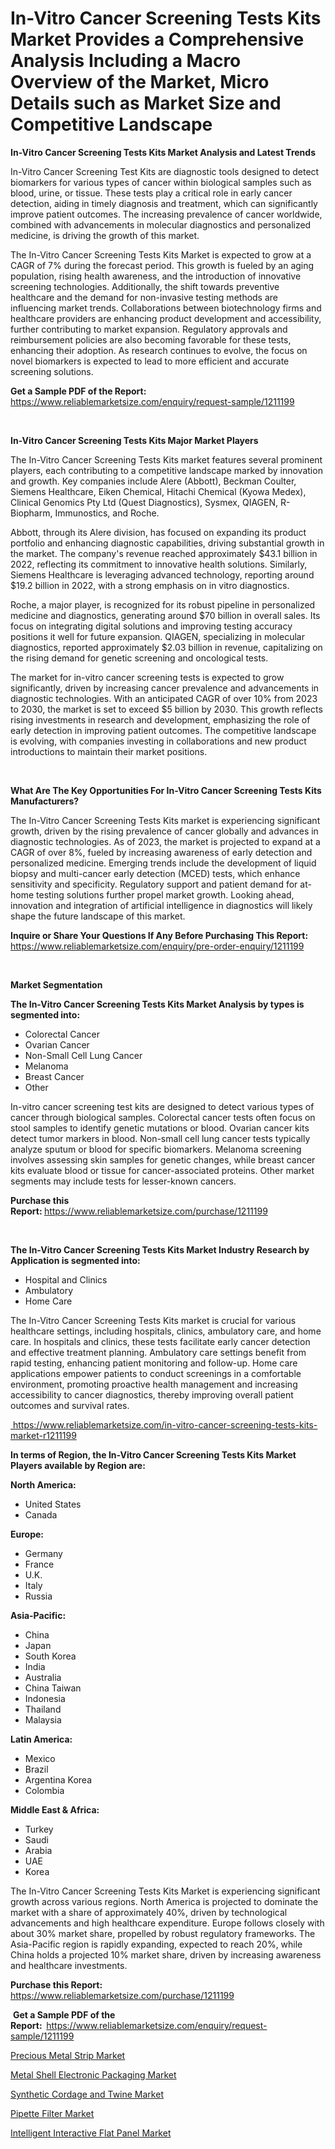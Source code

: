 <p><h1>In-Vitro Cancer Screening Tests Kits Market Provides a Comprehensive Analysis Including a Macro Overview of the Market, Micro Details such as Market Size and Competitive Landscape</h1></p><p><strong>In-Vitro Cancer Screening Tests Kits Market Analysis and Latest Trends</strong></p>
<p><p>In-Vitro Cancer Screening Test Kits are diagnostic tools designed to detect biomarkers for various types of cancer within biological samples such as blood, urine, or tissue. These tests play a critical role in early cancer detection, aiding in timely diagnosis and treatment, which can significantly improve patient outcomes. The increasing prevalence of cancer worldwide, combined with advancements in molecular diagnostics and personalized medicine, is driving the growth of this market.</p><p>The In-Vitro Cancer Screening Tests Kits Market is expected to grow at a CAGR of 7% during the forecast period. This growth is fueled by an aging population, rising health awareness, and the introduction of innovative screening technologies. Additionally, the shift towards preventive healthcare and the demand for non-invasive testing methods are influencing market trends. Collaborations between biotechnology firms and healthcare providers are enhancing product development and accessibility, further contributing to market expansion. Regulatory approvals and reimbursement policies are also becoming favorable for these tests, enhancing their adoption. As research continues to evolve, the focus on novel biomarkers is expected to lead to more efficient and accurate screening solutions.</p></p>
<p><strong>Get a Sample PDF of the Report:&nbsp;</strong> <a href="https://www.reliablemarketsize.com/enquiry/request-sample/1211199?utm_campaign=1261&utm_medium=2&utm_source=Github&utm_content=ia&utm_term=12102024&utm_id=in-vitro-cancer-screening-tests-kits">https://www.reliablemarketsize.com/enquiry/request-sample/1211199</a></p>
<p>&nbsp;</p>
<p><strong>In-Vitro Cancer Screening Tests Kits Major Market Players</strong></p>
<p><p>The In-Vitro Cancer Screening Tests Kits market features several prominent players, each contributing to a competitive landscape marked by innovation and growth. Key companies include Alere (Abbott), Beckman Coulter, Siemens Healthcare, Eiken Chemical, Hitachi Chemical (Kyowa Medex), Clinical Genomics Pty Ltd (Quest Diagnostics), Sysmex, QIAGEN, R-Biopharm, Immunostics, and Roche.</p><p>Abbott, through its Alere division, has focused on expanding its product portfolio and enhancing diagnostic capabilities, driving substantial growth in the market. The company's revenue reached approximately $43.1 billion in 2022, reflecting its commitment to innovative health solutions. Similarly, Siemens Healthcare is leveraging advanced technology, reporting around $19.2 billion in 2022, with a strong emphasis on in vitro diagnostics.</p><p>Roche, a major player, is recognized for its robust pipeline in personalized medicine and diagnostics, generating around $70 billion in overall sales. Its focus on integrating digital solutions and improving testing accuracy positions it well for future expansion. QIAGEN, specializing in molecular diagnostics, reported approximately $2.03 billion in revenue, capitalizing on the rising demand for genetic screening and oncological tests.</p><p>The market for in-vitro cancer screening tests is expected to grow significantly, driven by increasing cancer prevalence and advancements in diagnostic technologies. With an anticipated CAGR of over 10% from 2023 to 2030, the market is set to exceed $5 billion by 2030. This growth reflects rising investments in research and development, emphasizing the role of early detection in improving patient outcomes. The competitive landscape is evolving, with companies investing in collaborations and new product introductions to maintain their market positions.</p></p>
<p>&nbsp;</p>
<p><strong>What Are The Key Opportunities For In-Vitro Cancer Screening Tests Kits Manufacturers?</strong></p>
<p><p>The In-Vitro Cancer Screening Tests Kits market is experiencing significant growth, driven by the rising prevalence of cancer globally and advances in diagnostic technologies. As of 2023, the market is projected to expand at a CAGR of over 8%, fueled by increasing awareness of early detection and personalized medicine. Emerging trends include the development of liquid biopsy and multi-cancer early detection (MCED) tests, which enhance sensitivity and specificity. Regulatory support and patient demand for at-home testing solutions further propel market growth. Looking ahead, innovation and integration of artificial intelligence in diagnostics will likely shape the future landscape of this market.</p></p>
<p><strong>Inquire or Share Your Questions If Any Before Purchasing This Report:</strong> <a href="https://www.reliablemarketsize.com/enquiry/pre-order-enquiry/1211199?utm_campaign=1261&utm_medium=2&utm_source=Github&utm_content=ia&utm_term=12102024&utm_id=in-vitro-cancer-screening-tests-kits">https://www.reliablemarketsize.com/enquiry/pre-order-enquiry/1211199</a></p>
<p>&nbsp;</p>
<p><strong>Market Segmentation</strong></p>
<p><strong>The In-Vitro Cancer Screening Tests Kits Market Analysis by types is segmented into:</strong></p>
<p><ul><li>Colorectal Cancer</li><li>Ovarian Cancer</li><li>Non-Small Cell Lung Cancer</li><li>Melanoma</li><li>Breast Cancer</li><li>Other</li></ul></p>
<p><p>In-vitro cancer screening test kits are designed to detect various types of cancer through biological samples. Colorectal cancer tests often focus on stool samples to identify genetic mutations or blood. Ovarian cancer kits detect tumor markers in blood. Non-small cell lung cancer tests typically analyze sputum or blood for specific biomarkers. Melanoma screening involves assessing skin samples for genetic changes, while breast cancer kits evaluate blood or tissue for cancer-associated proteins. Other market segments may include tests for lesser-known cancers.</p></p>
<p><strong>Purchase this Report:&nbsp;</strong><a href="https://www.reliablemarketsize.com/purchase/1211199?utm_campaign=1261&utm_medium=2&utm_source=Github&utm_content=ia&utm_term=12102024&utm_id=in-vitro-cancer-screening-tests-kits">https://www.reliablemarketsize.com/purchase/1211199</a></p>
<p>&nbsp;</p>
<p><strong>The In-Vitro Cancer Screening Tests Kits Market Industry Research by Application is segmented into:</strong></p>
<p><ul><li>Hospital and Clinics</li><li>Ambulatory</li><li>Home Care</li></ul></p>
<p><p>The In-Vitro Cancer Screening Tests Kits market is crucial for various healthcare settings, including hospitals, clinics, ambulatory care, and home care. In hospitals and clinics, these tests facilitate early cancer detection and effective treatment planning. Ambulatory care settings benefit from rapid testing, enhancing patient monitoring and follow-up. Home care applications empower patients to conduct screenings in a comfortable environment, promoting proactive health management and increasing accessibility to cancer diagnostics, thereby improving overall patient outcomes and survival rates.</p></p>
<p><a href="https://www.reliablemarketsize.com/in-vitro-cancer-screening-tests-kits-market-r1211199?utm_campaign=1261&utm_medium=2&utm_source=Github&utm_content=ia&utm_term=12102024&utm_id=in-vitro-cancer-screening-tests-kits">&nbsp;https://www.reliablemarketsize.com/in-vitro-cancer-screening-tests-kits-market-r1211199</a></p>
<p><strong>In terms of Region, the In-Vitro Cancer Screening Tests Kits Market Players available by Region are:</strong></p>
<p>
    <p> <strong> North America: </strong>
        <ul>
            <li>United States</li>
            <li>Canada</li>
        </ul>
        </p> 
    <p> <strong> Europe: </strong>
        <ul>
            <li>Germany</li>
            <li>France</li>
            <li>U.K.</li>
            <li>Italy</li>
            <li>Russia</li>
        </ul>
        </p> 
    <p> <strong> Asia-Pacific: </strong>
        <ul>
            <li>China</li>
            <li>Japan</li>
            <li>South Korea</li>
            <li>India</li>
            <li>Australia</li>
            <li>China Taiwan</li>
            <li>Indonesia</li>
            <li>Thailand</li>
            <li>Malaysia</li>
        </ul>
        </p> 
    <p> <strong> Latin America: </strong>
        <ul>
            <li>Mexico</li>
            <li>Brazil</li>
            <li>Argentina Korea</li>
            <li>Colombia</li>
        </ul>
        </p> 
    <p> <strong> Middle East & Africa: </strong>
        <ul>
            <li>Turkey</li>
            <li>Saudi</li>
            <li>Arabia</li>
            <li>UAE</li>
            <li>Korea</li>
        </ul>
    </p>
    </p>
<p><p>The In-Vitro Cancer Screening Tests Kits Market is experiencing significant growth across various regions. North America is projected to dominate the market with a share of approximately 40%, driven by technological advancements and high healthcare expenditure. Europe follows closely with about 30% market share, propelled by robust regulatory frameworks. The Asia-Pacific region is rapidly expanding, expected to reach 20%, while China holds a projected 10% market share, driven by increasing awareness and healthcare investments.</p></p>
<p><strong>Purchase this Report: </strong><a href="https://www.reliablemarketsize.com/purchase/1211199?utm_campaign=1261&utm_medium=2&utm_source=Github&utm_content=ia&utm_term=12102024&utm_id=in-vitro-cancer-screening-tests-kits">https://www.reliablemarketsize.com/purchase/1211199</a></p>
<p>&nbsp;<strong>Get a Sample PDF of the Report:&nbsp;&nbsp;</strong><a href="https://www.reliablemarketsize.com/enquiry/request-sample/1211199?utm_campaign=1261&utm_medium=2&utm_source=Github&utm_content=ia&utm_term=12102024&utm_id=in-vitro-cancer-screening-tests-kits">https://www.reliablemarketsize.com/enquiry/request-sample/1211199</a></p>
<p><strong></strong></p>
<p><p><a href="https://www.linkedin.com/pulse/global-precious-metal-strip-market-analysis-trends-jgfhc?utm_campaign=1261&utm_medium=2&utm_source=Github&utm_content=ia&utm_term=12102024&utm_id=in-vitro-cancer-screening-tests-kits">Precious Metal Strip Market</a></p><p><a href="https://www.linkedin.com/pulse/global-metal-shell-electronic-packaging-market-opportunities-gxq4f?utm_campaign=1261&utm_medium=2&utm_source=Github&utm_content=ia&utm_term=12102024&utm_id=in-vitro-cancer-screening-tests-kits">Metal Shell Electronic Packaging Market</a></p><p><a href="https://www.linkedin.com/pulse/synthetic-cordage-twine-market-overview-global-trends-7n2fe?utm_campaign=1261&utm_medium=2&utm_source=Github&utm_content=ia&utm_term=12102024&utm_id=in-vitro-cancer-screening-tests-kits">Synthetic Cordage and Twine Market</a></p><p><a href="https://github.com/pizolina/Market-Research-Report-List-6/blob/main/pipette-filter-market.md?utm_campaign=1261&utm_medium=2&utm_source=Github&utm_content=ia&utm_term=12102024&utm_id=in-vitro-cancer-screening-tests-kits">Pipette Filter Market</a></p><p><a href="https://www.linkedin.com/pulse/intelligent-interactive-flat-panel-market-dynamics-application-ynzlf?utm_campaign=1261&utm_medium=2&utm_source=Github&utm_content=ia&utm_term=12102024&utm_id=in-vitro-cancer-screening-tests-kits">Intelligent Interactive Flat Panel Market</a></p></p>